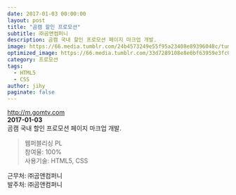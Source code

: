 ```yaml
---
date: 2017-01-03 00:00:00
layout: post
title: "곰캠 할인 프로모션"
subtitle: ㈜곰앤컴퍼니
description: 곰캠 국내 할인 프로모션 페이지 마크업 개발.
image: https://66.media.tumblr.com/24b4573249e55f95a23408e89396048c/tumblr_p3te3fiaPs1x3wc1uo1_1280.png
optimized_image: https://66.media.tumblr.com/33d7289108e8e0bf63959e3fc0f4289d/6d3e76ef0f49bab5-00/s1280x1920/afdc6af899dad0bbefdaf96a6881346ba9b90fd5.jpg
category: 프로모션
tags:
  - HTML5
  - CSS
author: jihy
paginate: false
---
```


<a href="http://m.gomtv.com">http://m.gomtv.com</a><br>
**2017-01-03** <br>
곰캠 국내 할인 프로모션 페이지 마크업 개발.

> 웹퍼블리싱 PL <br>
참여율: 100% <br>
사용기술: HTML5, CSS

근무처: ㈜곰앤컴퍼니<br>
발주처: ㈜곰앤컴퍼니